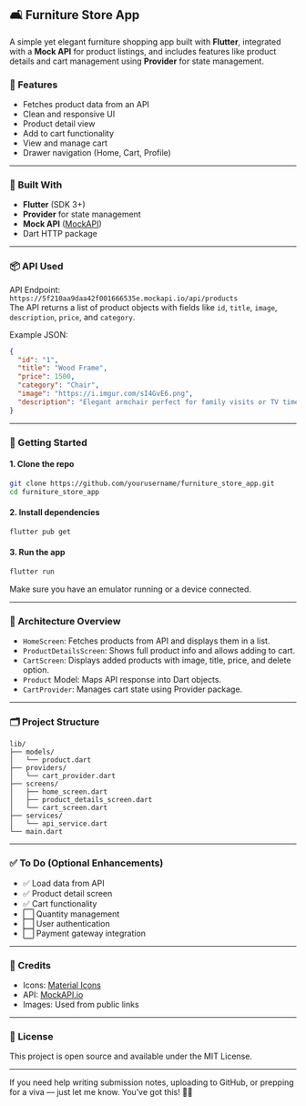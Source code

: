 
## 🛋️ Furniture Store App

A simple yet elegant furniture shopping app built with **Flutter**, integrated with a **Mock API** for product listings, and includes features like product details and cart management using **Provider** for state management.

### 📱 Features

- Fetches product data from an API
- Clean and responsive UI
- Product detail view
- Add to cart functionality
- View and manage cart
- Drawer navigation (Home, Cart, Profile)

---

### 🧱 Built With

- **Flutter** (SDK 3+)
- **Provider** for state management
- **Mock API** ([MockAPI](https://mockapi.io))
- Dart HTTP package

---

### 📦 API Used

API Endpoint:  
`https://5f210aa9daa42f001666535e.mockapi.io/api/products`  
The API returns a list of product objects with fields like `id`, `title`, `image`, `description`, `price`, and `category`.

Example JSON:
```json
{
  "id": "1",
  "title": "Wood Frame",
  "price": 1500,
  "category": "Chair",
  "image": "https://i.imgur.com/sI4GvE6.png",
  "description": "Elegant armchair perfect for family visits or TV time."
}
```

---

### 🏁 Getting Started

#### 1. Clone the repo
```bash
git clone https://github.com/yourusername/furniture_store_app.git
cd furniture_store_app
```

#### 2. Install dependencies
```bash
flutter pub get
```

#### 3. Run the app
```bash
flutter run
```

Make sure you have an emulator running or a device connected.

---

### 🧠 Architecture Overview

- `HomeScreen`: Fetches products from API and displays them in a list.
- `ProductDetailsScreen`: Shows full product info and allows adding to cart.
- `CartScreen`: Displays added products with image, title, price, and delete option.
- `Product` Model: Maps API response into Dart objects.
- `CartProvider`: Manages cart state using Provider package.

---

### 🗂️ Project Structure

```
lib/
├── models/
│   └── product.dart
├── providers/
│   └── cart_provider.dart
├── screens/
│   ├── home_screen.dart
│   ├── product_details_screen.dart
│   └── cart_screen.dart
├── services/
│   └── api_service.dart
└── main.dart
```

---


### ✅ To Do (Optional Enhancements)

- ✅ Load data from API
- ✅ Product detail screen
- ✅ Cart functionality
- ⬜ Quantity management
- ⬜ User authentication
- ⬜ Payment gateway integration

---

### 🙌 Credits

- Icons: [Material Icons](https://fonts.google.com/icons)
- API: [MockAPI.io](https://mockapi.io)
- Images: Used from public links

---

### 📄 License

This project is open source and available under the MIT License.

---

If you need help writing submission notes, uploading to GitHub, or prepping for a viva — just let me know. You’ve got this! 💪🚀

